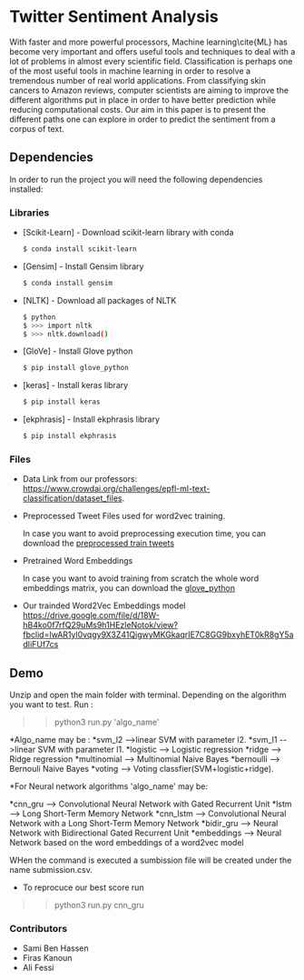 # Twitter Sentiment Analysis

With faster and more powerful processors, Machine learning\cite{ML} has become very important and offers useful tools and techniques to deal with a lot of problems in almost every scientific field.
  Classification is perhaps one of the most useful tools in machine learning in order to resolve a tremendous number of real world applications. From classifying skin cancers to Amazon reviews, computer scientists are aiming to improve the different algorithms put in place in order to have better prediction while reducing computational costs.
  Our aim in this paper is to present the different paths one can explore in order to predict the sentiment from a corpus of text.


## Dependencies

In order to run the project you will need the following dependencies installed:

### Libraries

* [Scikit-Learn] - Download scikit-learn library with conda

    ```sh
    $ conda install scikit-learn
    ```

* [Gensim] - Install Gensim library 

    ```sh
    $ conda install gensim
    ```
    
* [NLTK] - Download all packages of NLTK

    ```sh
    $ python
    $ >>> import nltk
    $ >>> nltk.download()
    ```

* [GloVe] - Install Glove python 
    ```sh
    $ pip install glove_python
    ```
* [keras] - Install keras library

    ```sh
    $ pip install keras
    ```
* [ekphrasis] - Install ekphrasis library

    ```sh
    $ pip install ekphrasis
    ```



### Files
* Data
	Link from our professors: https://www.crowdai.org/challenges/epfl-ml-text-classification/dataset_files.

   

* Preprocessed Tweet Files used for word2vec training.

    In case you want to avoid preprocessing execution time, you can download the [preprocessed train tweets](https://down.uploadfiles.io/get/sm25c)
    
* Pretrained Word Embeddings 
    
    In case you want to avoid training from scratch the whole word embeddings matrix, you can download the [glove_python](https://storage.googleapis.com/kaggle-datasets/8560/11981/glove.twitter.27B.50d.txt.zip?GoogleAccessId=web-data@kaggle-161607.iam.gserviceaccount.com&Expires=1545508577&Signature=hz8oe4Wa%2Fj%2FteWP4go5ttJle8oeVQpcZfy%2BVfrMETizFMlMcS%2F7TT86TAAQSyOg%2BRvXfTMGs0yN%2Bid1k2DtLyRiYKXrGmpxKEChrmsSabyT7YOCzZiy1bdVyE87833AvaQ30DpopUWi%2B4FbizY185fwYHNC07%2BVsDHFTBsI8yqNTtA6RdAcK%2BHLPEMcBRJZeLz%2BRT8mdvw%2FZzJ2uAbsTTnUzwnHYIDZuy27inV%2BX6Rsyv%2BUMvRDBrPjYhvxEBFWrCErLe%2BC15NH3nXk9vT3R8rXck1YZBhjcExFBPHADScAWgE6%2FESIGLBZ77HQ4WOiusqLg5fOi%2FHg1tOHY7sr2jg%3D%3D)

* Our trainded Word2Vec Embeddings model
	https://drive.google.com/file/d/18W-hB4ko0f7rfQ29uMs9h1HEzleNotok/view?fbclid=IwAR1yl0vqgy9X3Z41QigwyMKGkaqrIE7C8GG9bxyhET0kR8gY5adIiFUf7cs
## Demo


Unzip and open the main folder with terminal. Depending on the algorithm you want to test. Run :

>> python3 run.py 'algo_name' 

*Algo_name  may be :
 *svm_l2 -->linear SVM with parameter l2.
 *svm_l1 -->linear SVM with parameter l1.
 *logistic --> Logistic regression
 *ridge --> Ridge regression
 *multinomial --> Multinomial Naive Bayes
 *bernoulli --> Bernouli Naive Bayes
 *voting  --> Voting classfier(SVM+logistic+ridge).

*For Neural network algorithms 'algo_name' may be:

 *cnn_gru --> Convolutional Neural Network with Gated Recurrent Unit
 *lstm --> Long Short-Term Memory Network
 *cnn_lstm --> Convolutional Neural Network with a Long Short-Term Memory Network
 *bidir_gru --> Neural Network with Bidirectional Gated Recurrent Unit
 *embeddings --> Neural Network based on the word embeddings of a word2vec model

 WHen the command is executed a sumbission file will be created under the name submission.csv.

* To reprocuce our best score run 
>> python3 run.py cnn_gru

### Contributors

- Sami Ben Hassen
- Firas Kanoun
- Ali Fessi

